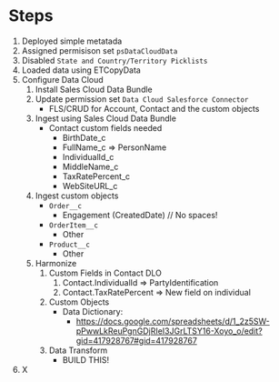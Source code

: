 # Steps

1. Deployed simple metatada
2. Assigned permisison set `psDataCloudData`
3. Disabled `State and Country/Territory Picklists`
4. Loaded data using ETCopyData
5. Configure Data Cloud
    1. Install Sales Cloud Data Bundle
    2. Update permission set `Data Cloud Salesforce Connector`
        - FLS/CRUD for Account, Contact and the custom objects
    3. Ingest using Sales Cloud Data Bundle
        - Contact custom fields needed
            - BirthDate_c
            - FullName_c => PersonName
            - IndividualId_c
            - MiddleName_c
            - TaxRatePercent_c
            - WebSiteURL_c
    4. Ingest custom objects
        - `Order__c`
            - Engagement (CreatedDate) // No spaces!
        - `OrderItem__c`
            - Other
        - `Product__c`
            - Other
    5. Harmonize
        1. Custom Fields in Contact DLO
            1. Contact.IndividualId => PartyIdentification
            2. Contact.TaxRatePercent => New field on individual
        2. Custom Objects
            - Data Dictionary:
                - https://docs.google.com/spreadsheets/d/1_2z5SW-pPwwLkReuPgnGDjRIeI3JGrLTSY16-Xoyo_o/edit?gid=417928767#gid=417928767
        3. Data Transform
            - BUILD THIS!
6. X
